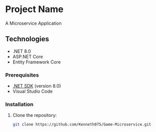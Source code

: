 # Project Name

A Microservice Application

## Technologies

- .NET 8.0
- ASP.NET Core
- Entity Framework Core


### Prerequisites

- [.NET SDK](https://dotnet.microsoft.com/download) (version 8.0)
- Visual Studio Code

### Installation

1. Clone the repository:
   ```bash
   git clone https://github.com/Kenneth075/Game-Microservice.git
